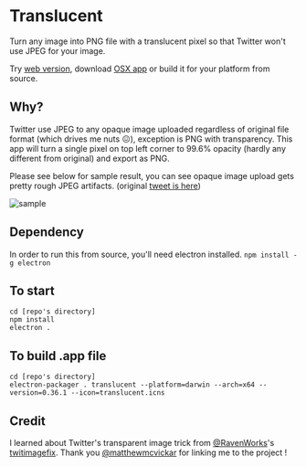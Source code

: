 Translucent
===========

Turn any image into PNG file with a translucent pixel so that Twitter won't use JPEG for your image.

Try [web version](http://kosamari.github.io/scrolly-slides), download [OSX app](https://github.com/kosamari/translucent/raw/master/translucent.zip) or build it for your platform from source.

## Why?
Twitter use JPEG to any opaque image uploaded regardless of original file format (which drives me nuts 😖), exception is PNG with transparency. This app will turn a single pixel on top left corner to 99.6% opacity (hardly any different from original) and export as PNG.

Please see below for sample result, you can see opaque image upload gets pretty rough JPEG artifacts. (original [tweet is here](https://twitter.com/kosamari/status/722299200239706113))

![sample](https://cloud.githubusercontent.com/assets/4581495/14628905/13e7124c-05fa-11e6-9038-b53a5392a763.png)


## Dependency
In order to run this from source, you'll need electron installed.
`npm install -g electron`

## To start
```
cd [repo's directory]
npm install
electron .
```

## To build .app file
```
cd [repo's directory]
electron-packager . translucent --platform=darwin --arch=x64 --version=0.36.1 --icon=translucent.icns
```

## Credit
I learned about Twitter's transparent image trick from [@RavenWorks](https://twitter.com/ravenworks)'s [twitimagefix](http://ravenworks.ca/twitimagefix/).
Thank you [@matthewmcvickar](https://twitter.com/matthewmcvickar) for linking me to the project !

